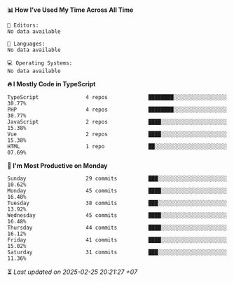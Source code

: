 <!--START_SECTION:readme-stats-->
**📊 How I’ve Used My Time Across All Time**

```text
📝 Editors:
No data available

💬 Languages:
No data available

💻 Operating Systems:
No data available
```

**🔥 I Mostly Code in TypeScript**

```text
TypeScript               4 repos             ████████░░░░░░░░░░░░░░░░░   30.77%
PHP                      4 repos             ████████░░░░░░░░░░░░░░░░░   30.77%
JavaScript               2 repos             ████░░░░░░░░░░░░░░░░░░░░░   15.38%
Vue                      2 repos             ████░░░░░░░░░░░░░░░░░░░░░   15.38%
HTML                     1 repo              ██░░░░░░░░░░░░░░░░░░░░░░░   07.69%
```

**📅 I'm Most Productive on Monday**

```text
Sunday                   29 commits          ███░░░░░░░░░░░░░░░░░░░░░░   10.62%
Monday                   45 commits          ████░░░░░░░░░░░░░░░░░░░░░   16.48%
Tuesday                  38 commits          ███░░░░░░░░░░░░░░░░░░░░░░   13.92%
Wednesday                45 commits          ████░░░░░░░░░░░░░░░░░░░░░   16.48%
Thursday                 44 commits          ████░░░░░░░░░░░░░░░░░░░░░   16.12%
Friday                   41 commits          ████░░░░░░░░░░░░░░░░░░░░░   15.02%
Saturday                 31 commits          ███░░░░░░░░░░░░░░░░░░░░░░   11.36%
```



⏳ *Last updated on 2025-02-25 20:21:27 +07*
<!--END_SECTION:readme-stats-->